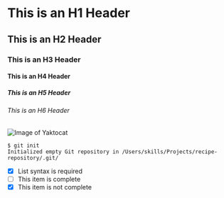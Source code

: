 # This is an H1 Header  
## This is an H2 Header  
### This is an H3 Header
#### This is an H4 Header
##### This is an H5 Header
###### This is an H6 Header


![Image of Yaktocat](https://octodex.github.com/images/yaktocat.png)

```
$ git init
Initialized empty Git repository in /Users/skills/Projects/recipe-repository/.git/
```

- [x] List syntax is required
- [ ] This item is complete
- [x] This item is not complete
